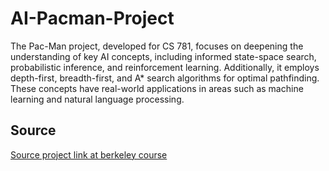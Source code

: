 # AI-Pacman-Project

The Pac-Man project, developed for CS 781, focuses on deepening the understanding of key AI concepts, including informed state-space search, probabilistic inference, and reinforcement learning. Additionally, it employs depth-first, breadth-first, and A* search algorithms for optimal pathfinding. These concepts have real-world applications in areas such as machine learning and natural language processing.

## Source 

[Source project link at berkeley course](https://inst.eecs.berkeley.edu/~cs188/su21/projects/)